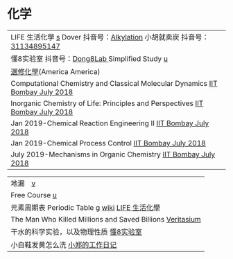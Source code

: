# 化学

|                                                                                                                                                                                                                                                                                                                |
| -------------------------------------------------------------------------------------------------------------------------------------------------------------------------------------------------------------------------------------------------------------------------------------------------------------- |
| LIFE 生活化學 [s](https://www.lifechem.tw/)   Dover 抖音号：[Alkylation](https://www.douyin.com/user/MS4wLjABAAAAOVwIQ3R7s290pnewwiAyM33s46XhGmw-gR1RRfRLaIrtWmdDJ2wnAX5ZUvNCNZDm)   小胡就卖炭 抖音号：[31134895147](https://www.douyin.com/user/MS4wLjABAAAAc-pifarQwjhgrFfugZISPsm5YRkqObF7ZJBcKOkXFsTZZw0gRVgL1b2QBYSd5zV0) |
| 懂8实验室 抖音号：[Dong8Lab   ](https://www.douyin.com/user/MS4wLjABAAAAv7UQ6TJPLt-qMncIo-1IEjTTXIdXRY4G8ij0BXTXRok)Simplified Study [u](https://www.youtube.com/channel/UCXAdjugK3ZqkgbYmDeeNheQ)                                                                                                                     |
| [選修化學](https://www.youtube.com/playlist?list=PLQAA3ouOK3\_Uf4iiwvoulhESFSQEKbkmV)(America America)                                                                                                                                                                                                             |
| Computational Chemistry and Classical Molecular Dynamics [IIT Bombay July 2018](https://www.youtube.com/playlist?list=PLOzRYVm0a65fCJJQendwEEcSrC8iwvgBn)                                                                                                                                                      |
| Inorganic Chemistry of Life: Principles and Perspectives [IIT Bombay July 2018](https://www.youtube.com/playlist?list=PLOzRYVm0a65dqK1-Xn14oEU4sjOT3ynoW)                                                                                                                                                      |
| Jan 2019-Chemical Reaction Engineering II [IIT Bombay July 2018](https://www.youtube.com/playlist?list=PLOzRYVm0a65cyrKMms9dQtcMnMK-rQ6DX)                                                                                                                                                                     |
| Jan 2019-Chemical Process Control [IIT Bombay July 2018](https://www.youtube.com/playlist?list=PLOzRYVm0a65dFThqueBdgIUuFxpWSWDiF)                                                                                                                                                                             |
| July 2019-Mechanisms in Organic Chemistry [IIT Bombay July 2018](https://www.youtube.com/playlist?list=PLOzRYVm0a65f298xo\_WnFOmXm5t-piWHk)                                                                                                                                                                    |

|                                                                                                                                                                                                                                                                                                           |
| --------------------------------------------------------------------------------------------------------------------------------------------------------------------------------------------------------------------------------------------------------------------------------------------------------- |
| 地漏　[v](https://www.douyin.com/video/7027821209651825934)                                                                                                                                                                                                                                                  |
| Free Course [u](https://www.youtube.com/c/FreeCourseBLGX/playlists)                                                                                                                                                                                                                                       |
| 元素周期表 Periodic Table [g](https://www.google.com/search?q=%E5%85%83%E7%B4%A0%E5%91%A8%E6%9C%9F%E8%A1%A8\&oq=%E5%85%83%E7%B4%A0%E5%91%A8%E6%9C%9F%E8%A1%A8) [wiki](https://zh.m.wikipedia.org/zh-tw/%E5%85%83%E7%B4%A0%E5%91%A8%E6%9C%9F%E8%A1%A8)  [LIFE 生活化學](https://www.lifechem.tw/periodictable.html) |
| The Man Who Killed Millions and Saved Billions [Veritasium](https://www.youtube.com/watch?v=EvknN89JoWo)                                                                                                                                                                                                  |
| 干水的科学实验，以及物理性质 [懂8实验室](https://www.douyin.com/video/7124593173019544846)                                                                                                                                                                                                                                  |
| 小白鞋发黄怎么洗 [小郑的工作日记](https://www.douyin.com/video/7139034733383568647)                                                                                                                                                                                                                                      |
